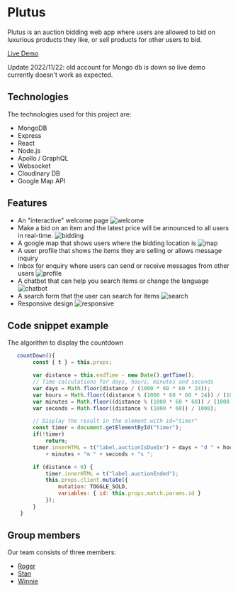 # Plutus

Plutus is an auction bidding web app where users are allowed to bid on luxurious
products they like, or sell products for other users to bid.

[Live Demo](https://plutus-5566.herokuapp.com/#/)

Update 2022/11/22: old account for Mongo db is down so live demo currently doesn't work as expected.

## Technologies 
The technologies used for this project are:
* MongoDB
* Express
* React
* Node.js
* Apollo / GraphQL
* Websocket
* Cloudinary DB
* Google Map API
  
## Features
* An "interactive" welcome page ![welcome](./images/welcome.gif)
* Make a bid on an item and the latest price will be announced to all users in real-time. ![bidding](./images/bidding.gif)
* A google map that shows users where the bidding location is ![map](./images/map.gif)
* A user profile that shows the items they are selling or allows message inquiry 
* Inbox for enquiry where users can send or receive messages from other users ![profile](./images/profile.gif)
* A chatbot that can help you search items or change the language ![chatbot](./images/chatbot.gif)
* A search form that the user can search for items ![search](./images/search.gif)
* Responsive design ![responsive](./images/responsive.gif)

## Code snippet example
The algorithm to display the countdown
```javascript
   countDown(){
        const { t } = this.props;

        var distance = this.endTime - new Date().getTime();
        // Time calculations for days, hours, minutes and seconds
        var days = Math.floor(distance / (1000 * 60 * 60 * 24));
        var hours = Math.floor((distance % (1000 * 60 * 60 * 24)) / (1000 * 60 * 60));
        var minutes = Math.floor((distance % (1000 * 60 * 60)) / (1000 * 60));
        var seconds = Math.floor((distance % (1000 * 60)) / 1000);

        // Display the result in the element with id="timer"
        const timer = document.getElementById("timer");
        if(!timer)
            return;
        timer.innerHTML = t("label.auctionIsDueIn") + days + "d " + hours + "h "
            + minutes + "m " + seconds + "s ";

        if (distance < 0) {
            timer.innerHTML = t("label.auctionEnded");
            this.props.client.mutate({
                mutation: TOGGLE_SOLD,
                variables: { id: this.props.match.params.id }
            });
        }
    }
```

## Group members
Our team consists of three members:
* [Roger](https://github.com/yuichiu416)
* [Stan](https://github.com/stanbond)
* [Winnie](https://github.com/chinweenie)
